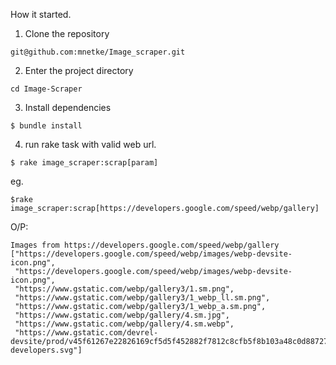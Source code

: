 How it started.

1. Clone the repository

```
git@github.com:mnetke/Image_scraper.git
```

2. Enter the project directory
```
cd Image-Scraper
```
3. Install dependencies
```
$ bundle install
```
4. run rake task with valid web url.
```
$ rake image_scraper:scrap[param]
```
eg.
```
$rake image_scraper:scrap[https://developers.google.com/speed/webp/gallery]
```
O/P: 
```
Images from https://developers.google.com/speed/webp/gallery
["https://developers.google.com/speed/webp/images/webp-devsite-icon.png",
 "https://developers.google.com/speed/webp/images/webp-devsite-icon.png",
 "https://www.gstatic.com/webp/gallery3/1.sm.png",
 "https://www.gstatic.com/webp/gallery3/1_webp_ll.sm.png",
 "https://www.gstatic.com/webp/gallery3/1_webp_a.sm.png",
 "https://www.gstatic.com/webp/gallery/4.sm.jpg",
 "https://www.gstatic.com/webp/gallery/4.sm.webp",
 "https://www.gstatic.com/devrel-devsite/prod/v45f61267e22826169cf5d5f452882f7812c8cfb5f8b103a48c0d88727908b295/developers/images/lockup-developers.svg"]
 ```
